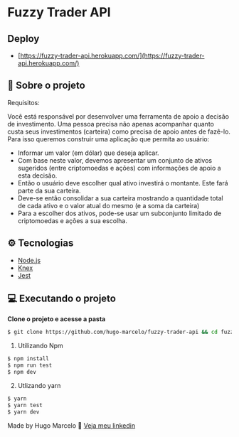 # Fuzzy Trader API

## Deploy

- [https://fuzzy-trader-api.herokuapp.com/](https://fuzzy-trader-api.herokuapp.com/)

## 💼 Sobre o projeto

Requisitos:

Você está responsável por desenvolver uma ferramenta de apoio a decisão de investimento. Uma pessoa precisa não apenas acompanhar quanto custa seus investimentos (carteira) como precisa de apoio antes de fazê-lo.
Para isso queremos construir uma aplicação que permita ao usuário:

- Informar um valor (em dólar) que deseja aplicar.
- Com base neste valor, devemos apresentar um conjunto de ativos sugeridos (entre criptomoedas e ações) com informações de apoio a esta decisão.
- Então o usuário deve escolher qual ativo investirá o montante. Este fará parte da sua carteira.
- Deve-se então consolidar a sua carteira mostrando a quantidade total de cada ativo e o valor atual do mesmo (e a soma da carteira)
- Para a escolher dos ativos, pode-se usar um subconjunto limitado de criptomoedas e ações a sua escolha.

## ⚙️ Tecnologias

- [Node.js](https://nodejs.org/)
- [Knex](http://knexjs.org/)
- [Jest](https://jestjs.io/en/)

## 💻 Executando o projeto

**Clone o projeto e acesse a pasta**

```bash
$ git clone https://github.com/hugo-marcelo/fuzzy-trader-api && cd fuzzy-trader-api
```

1. Utilizando Npm

```sh
$ npm install
$ npm run test
$ npm dev
```

2. Utlizando yarn

```sh
$ yarn
$ yarn test
$ yarn dev
```

Made by Hugo Marcelo 👋 [Veja meu linkedin](https://www.linkedin.com/in/hugo-marcelo-dev/)
